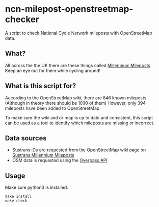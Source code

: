 # ncn-milepost-openstreetmap-checker
A script to check National Cycle Network mileposts with OpenStreetMap data.

## What?

All across the the UK there are these things called [Millennium Mileposts].
Keep an eye out for them while cycling around!

## What is this script for?

According to the OpenStreetMap wiki, there are 846 known mileposts
(Although in theory there should be 1000 of them)
However, only 394 mileposts have been added to OpenStreetMap.

To make sure the wiki and or map is up to date and consistent, this script
can be used as a tool to identify which mileposts are missing or incorrect.

## Data sources

* Sustrans IDs are requested from the OpenStreetMap wiki page on 
  [Sustrans Millennium Mileposts]
* OSM data is requested using the [Overpass API]

## Usage

Make sure python3 is installed.

```
make install
make check
```

[Millennium Mileposts]: https://en.wikipedia.org/wiki/National_Cycle_Network#Mileposts
[Sustrans Millennium Mileposts]: https://wiki.openstreetmap.org/wiki/Sustrans_Millennium_Mileposts
[Overpass API]: https://overpass-api.de

